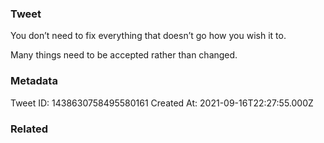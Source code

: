 ### Tweet
You don’t need to fix everything that doesn’t go how you wish it to.

Many things need to be accepted rather than changed.

### Metadata
Tweet ID: 1438630758495580161
Created At: 2021-09-16T22:27:55.000Z

### Related

